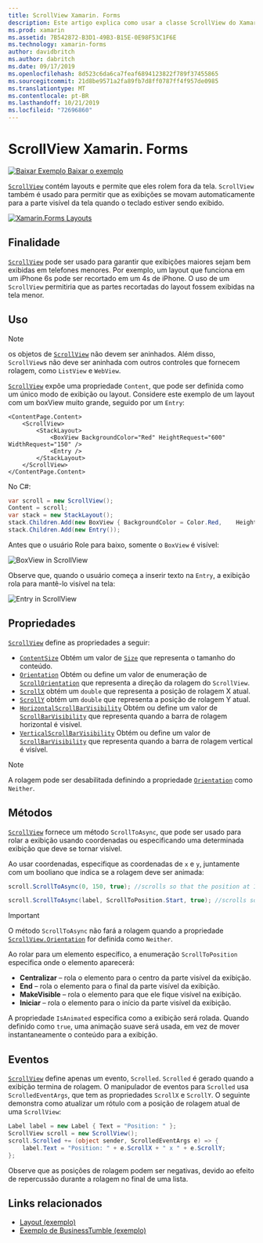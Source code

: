 ```yaml
---
title: ScrollView Xamarin. Forms
description: Este artigo explica como usar a classe ScrollView do Xamarin. Forms para apresentar layouts que não cabem em apenas uma tela e que têm espaço para o teclado.
ms.prod: xamarin
ms.assetid: 7B542872-B3D1-49B3-B15E-0E98F53C1F6E
ms.technology: xamarin-forms
author: davidbritch
ms.author: dabritch
ms.date: 09/17/2019
ms.openlocfilehash: 8d523c6da6ca7feaf6894123822f789f37455865
ms.sourcegitcommit: 21d8be9571a2fa89fb7d8ff0787ff4f957de0985
ms.translationtype: MT
ms.contentlocale: pt-BR
ms.lasthandoff: 10/21/2019
ms.locfileid: "72696860"
---
```

# <a name="xamarinforms-scrollview"></a>ScrollView Xamarin. Forms

[![Baixar Exemplo](~/media/shared/download.png) Baixar o exemplo](https://docs.microsoft.com/samples/xamarin/xamarin-forms-samples/userinterface-layout)

[`ScrollView`](xref:Xamarin.Forms.ScrollView) contém layouts e permite que eles rolem fora da tela. `ScrollView` também é usado para permitir que as exibições se movam automaticamente para a parte visível da tela quando o teclado estiver sendo exibido.

[![](scroll-view-images/layouts-sml.png "Xamarin.Forms Layouts")](scroll-view-images/layouts.png#lightbox "Xamarin.Forms Layouts")

## <a name="purpose"></a>Finalidade

[`ScrollView`](xref:Xamarin.Forms.ScrollView) pode ser usado para garantir que exibições maiores sejam bem exibidas em telefones menores. Por exemplo, um layout que funciona em um iPhone 6s pode ser recortado em um 4s de iPhone. O uso de um `ScrollView` permitiria que as partes recortadas do layout fossem exibidas na tela menor.

## <a name="usage"></a>Uso

> [!NOTE]
> os objetos de [`ScrollView`](xref:Xamarin.Forms.ScrollView) não devem ser aninhados. Além disso, `ScrollView`s não deve ser aninhada com outros controles que fornecem rolagem, como `ListView` e `WebView`.

[`ScrollView`](xref:Xamarin.Forms.ScrollView) expõe uma propriedade `Content`, que pode ser definida como um único modo de exibição ou layout. Considere este exemplo de um layout com um boxView muito grande, seguido por um `Entry`:

```xaml
<ContentPage.Content>
    <ScrollView>
        <StackLayout>
            <BoxView BackgroundColor="Red" HeightRequest="600" WidthRequest="150" />
            <Entry />
        </StackLayout>
    </ScrollView>
</ContentPage.Content>
```

No C#:

```csharp
var scroll = new ScrollView();
Content = scroll;
var stack = new StackLayout();
stack.Children.Add(new BoxView { BackgroundColor = Color.Red,    HeightRequest = 600, WidthRequest = 600 });
stack.Children.Add(new Entry());
```

Antes que o usuário Role para baixo, somente o `BoxView` é visível:

![](scroll-view-images/scroll-start.png "BoxView in ScrollView")

Observe que, quando o usuário começa a inserir texto na `Entry`, a exibição rola para mantê-lo visível na tela:

![](scroll-view-images/scroll-end.png "Entry in ScrollView")

## <a name="properties"></a>Propriedades

[`ScrollView`](xref:Xamarin.Forms.ScrollView) define as propriedades a seguir:

- [`ContentSize`](xref:Xamarin.Forms.ScrollView.ContentSizeProperty) Obtém um valor de [`Size`](xref:Xamarin.Forms.Size) que representa o tamanho do conteúdo.
- [`Orientation`](xref:Xamarin.Forms.ScrollView.OrientationProperty) Obtém ou define um valor de enumeração de [`ScrollOrientation`](xref:Xamarin.Forms.ScrollOrientation) que representa a direção da rolagem do `ScrollView`.
- [`ScrollX`](xref:Xamarin.Forms.ScrollView.ScrollXProperty) obtém um `double` que representa a posição de rolagem X atual.
- [`ScrollY`](xref:Xamarin.Forms.ScrollView.ScrollYProperty) obtém um `double` que representa a posição de rolagem Y atual.
- [`HorizontalScrollBarVisibility`](xref:Xamarin.Forms.ScrollView.HorizontalScrollBarVisibilityProperty) Obtém ou define um valor de [`ScrollBarVisibility`](xref:Xamarin.Forms.ScrollBarVisibility) que representa quando a barra de rolagem horizontal é visível.
- [`VerticalScrollBarVisibility`](xref:Xamarin.Forms.ScrollView.VerticalScrollBarVisibilityProperty) Obtém ou define um valor de [`ScrollBarVisibility`](xref:Xamarin.Forms.ScrollBarVisibility) que representa quando a barra de rolagem vertical é visível.

> [!NOTE]
> A rolagem pode ser desabilitada definindo a propriedade [`Orientation`](xref:Xamarin.Forms.ScrollView.OrientationProperty) como `Neither`.

## <a name="methods"></a>Métodos

[`ScrollView`](xref:Xamarin.Forms.ScrollView) fornece um método `ScrollToAsync`, que pode ser usado para rolar a exibição usando coordenadas ou especificando uma determinada exibição que deve se tornar visível.

Ao usar coordenadas, especifique as coordenadas de `x` e `y`, juntamente com um booliano que indica se a rolagem deve ser animada:

```csharp
scroll.ScrollToAsync(0, 150, true); //scrolls so that the position at 150px from the top is visible

scroll.ScrollToAsync(label, ScrollToPosition.Start, true); //scrolls so that the label is at the start of the list
```

> [!IMPORTANT]
> O método `ScrollToAsync` não fará a rolagem quando a propriedade [`ScrollView.Orientation`](xref:Xamarin.Forms.ScrollView.OrientationProperty) for definida como `Neither`.

Ao rolar para um elemento específico, a enumeração `ScrollToPosition` especifica onde o elemento aparecerá:

- **Centralizar** &ndash; rola o elemento para o centro da parte visível da exibição.
- **End** &ndash; rola o elemento para o final da parte visível da exibição.
- **MakeVisible** &ndash; rola o elemento para que ele fique visível na exibição.
- **Iniciar** &ndash; rola o elemento para o início da parte visível da exibição.

A propriedade `IsAnimated` especifica como a exibição será rolada. Quando definido como `true`, uma animação suave será usada, em vez de mover instantaneamente o conteúdo para a exibição.

## <a name="events"></a>Eventos

[`ScrollView`](xref:Xamarin.Forms.ScrollView) define apenas um evento, `Scrolled`. `Scrolled` é gerado quando a exibição termina de rolagem. O manipulador de eventos para `Scrolled` usa `ScrolledEventArgs`, que tem as propriedades `ScrollX` e `ScrollY`. O seguinte demonstra como atualizar um rótulo com a posição de rolagem atual de uma `ScrollView`:

```csharp
Label label = new Label { Text = "Position: " };
ScrollView scroll = new ScrollView();
scroll.Scrolled += (object sender, ScrolledEventArgs e) => {
    label.Text = "Position: " + e.ScrollX + " x " + e.ScrollY;
};
```

Observe que as posições de rolagem podem ser negativas, devido ao efeito de repercussão durante a rolagem no final de uma lista.

## <a name="related-links"></a>Links relacionados

- [Layout (exemplo)](https://docs.microsoft.com/samples/xamarin/xamarin-forms-samples/userinterface-layout)
- [Exemplo de BusinessTumble (exemplo)](https://docs.microsoft.com/samples/xamarin/xamarin-forms-samples/userinterface-businesstumble)
